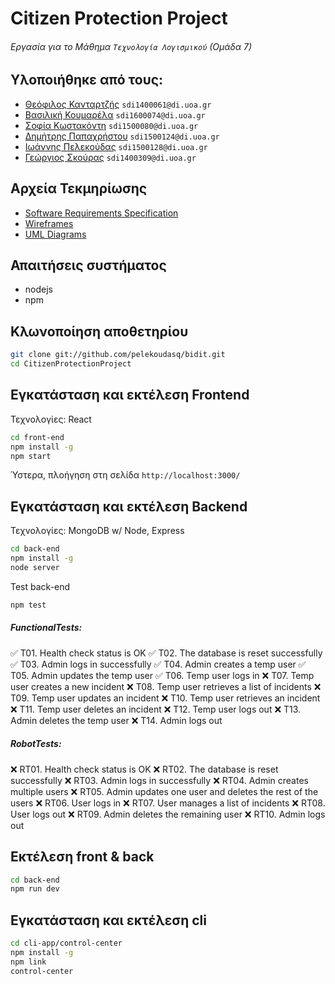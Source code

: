 # Citizen Protection Project
###### Εργασία για το Μάθημα `Τεχνολογία Λογισμικού` (Ομάδα 7)

Υλοποιήθηκε από τους:
---------------------

* [Θεόφιλος Κανταρτζής](https://github.com/TheoKant/ "Theophilos Kantartzis") `sdi1400061@di.uoa.gr`
* [Βασιλική Κουμαρέλα](https://github.com/VasiaKoum/ "Vasiliki Koumarela") `sdi1600074@di.uoa.gr`
* [Σοφία Κωστακόντη](https://github.com/SofiaKstk/ "Sofia Kostakonti") `sdi1500080@di.uoa.gr`
* [Δημήτρης Παπαχρήστου](https://github.com/dimpapac/ "Dimitris Papachristou") `sdi1500124@di.uoa.gr`
* [Ιωάννης Πελεκούδας](https://github.com/pelekoudasq/ "Ioannis Pelekoudas") `sdi1500128@di.uoa.gr`
* [Γεώργιος Σκούρας](https://github.com/GaSkouras/ "Georgios Skouras") `sdi1400309@di.uoa.gr`

Αρχεία Τεκμηρίωσης
------------------
* [Software Requirements Specification](./docs/SRS.md)
* [Wireframes](./docs/UI.md)
* [UML Diagrams](./docs/uml)

Απαιτήσεις συστήματος
---------------------

* nodejs
* npm

Κλωνοποίηση αποθετηρίου
-----------------------
```bash
git clone git://github.com/pelekoudasq/bidit.git
cd CitizenProtectionProject
```

Εγκατάσταση και εκτέλεση Frontend
---------------------------------

Τεχνολογίες: React

```bash
cd front-end
npm install -g
npm start
```
Ύστερα, πλοήγηση στη σελίδα `http://localhost:3000/`


Εγκατάσταση και εκτέλεση Backend
--------------------------------

Τεχνολογίες: MongoDB w/ Node, Express

```bash
cd back-end
npm install -g
node server
```

Test back-end

```bash
npm test
```
##### FunctionalTests:

✅ T01. Health check status is OK
✅ T02. The database is reset successfully
✅ T03. Admin logs in successfully
✅ T04. Admin creates a temp user
✅ T05. Admin updates the temp user
✅ T06. Temp user logs in
❌ T07. Temp user creates a new incident
❌ T08. Temp user retrieves a list of incidents
❌ T09. Temp user updates an incident
❌ T10. Temp user retrieves an incident
❌ T11. Temp user deletes an incident
❌ T12. Temp user logs out
❌ T13. Admin deletes the temp user
❌ T14. Admin logs out

##### RobotTests:

❌ RT01. Health check status is OK
❌ RT02. The database is reset successfully
❌ RT03. Admin logs in successfully
❌ RT04. Admin creates multiple users
❌ RT05. Admin updates one user and deletes the rest of the users
❌ RT06. User logs in
❌ RT07. User manages a list of incidents
❌ RT08. User logs out
❌ RT09. Admin deletes the remaining user
❌ RT10. Admin logs out



Εκτέλεση front & back
---------------------
```bash
cd back-end
npm run dev
```

Εγκατάσταση και εκτέλεση cli
----------------------------
```bash
cd cli-app/control-center
npm install -g
npm link
control-center
```	
